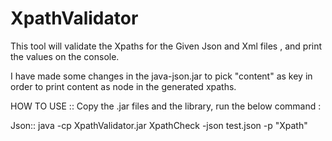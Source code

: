 # XpathValidator

This tool will validate the Xpaths for the Given Json and Xml files , and print the values on the console.

I have made some changes in the java-json.jar to pick "content" as key in order to print content as node in the generated xpaths.

HOW TO USE ::
Copy the .jar files and the library, run the below command :

Json::  java -cp XpathValidator.jar XpathCheck  -json test.json -p "Xpath"

